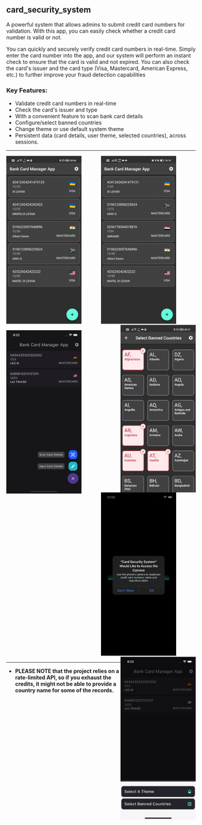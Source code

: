 ## card_security_system

A powerful system that allows admins to submit credit card numbers for validation. With this app, you can easily check whether a credit card number is valid or not.

You can quickly and securely verify credit card numbers in real-time. Simply enter the card number into the app, and our system will perform an instant check to ensure that the card is valid and not expired. You can also check the card's issuer and the card type (Visa, Mastercard, American Express, etc.) to further improve your fraud detection capabilities

### Key Features:

- Validate credit card numbers in real-time
- Check the card's issuer and type
- With a convenient feature to scan bank card details
- Configure/select banned countries
- Change theme or use default system theme
- Persistent data (card details, user theme, selected countries), across sessions.

---

<p align="center">
    <img width="200" src="./assets/swipe-delete-update.gif" align="left">
    <img width="200" src="./assets/change-theme.gif">
    <img width="200" src="./assets/select-banned-countriers.gif" align="right">

</p>
<p align="center">
      <img width="200"src="./assets/more-options.png"  align="left">
      <img width="200" src="./assets/use_camera.png">
      <img width="200" src="./assets/settings.png" align="right">
</p>

---

- **PLEASE NOTE that the project relies on a rate-limited API, so if you exhaust the credits, it might not be able to provide a country name for some of the records.**
